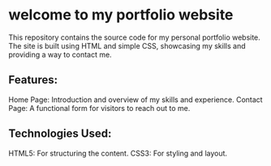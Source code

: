 # welcome to my portfolio website
This repository contains the source code for my personal portfolio website. The site is built using HTML and simple CSS, showcasing my skills and providing a way to contact me.
## Features:
Home Page: Introduction and overview of my skills and experience.
Contact Page: A functional form for visitors to reach out to me.
## Technologies Used:
HTML5: For structuring the content.
CSS3: For styling and layout.

